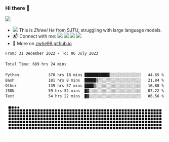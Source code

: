 ### Hi there 👋 

![](https://komarev.com/ghpvc/?username=zwhe99)
- <img src="https://media.giphy.com/media/mcsPU3SkKrYDdW3aAU/giphy.gif" width="20"> This is *Zhiwei He* from SJTU, struggling with large language models.
- :mailbox_with_mail: Connect with me: <a href = "mailto:hezw.tkcw@gmail.com"><img src="https://img.shields.io/badge/-hezw.tkcw@gmail.com-red?style=flat&logo=gmail&logoColor=white" target="_blank"></a> <a href = "mailto:zwhe.cs@sjtu.edu.cn"><img src="https://img.shields.io/badge/-zwhe.cs@sjtu.edu.cn-%23333?style=flat&logo=gmail&logoColor=white" target="_blank"></a> <a href = "https://twitter.com/zwhe99"><img src="https://img.shields.io/badge/-Twitter @zwhe99-%234a99e9?style=flat&logo=twitter&logoColor=white" target="_blank"></a> <a href = "https://www.zhihu.com/people/hbenmazi-8"><img src="https://img.shields.io/badge/-%E7%9F%A5%E4%B9%8E-%232f6be0" target="_blank"></a>
- :blue_book: More on [zwhe99.github.io](https://zwhe99.github.io/)
<!--START_SECTION:waka-->

```txt
From: 31 December 2022 - To: 06 July 2023

Total Time: 689 hrs 24 mins

Python             370 hrs 18 mins ███████████░░░░░░░░░░░░░░   44.65 %
Bash               181 hrs 8 mins  █████▒░░░░░░░░░░░░░░░░░░░   21.84 %
Other              139 hrs 57 mins ████▒░░░░░░░░░░░░░░░░░░░░   16.88 %
JSON               59 hrs 52 mins  █▓░░░░░░░░░░░░░░░░░░░░░░░   07.22 %
Text               54 hrs 22 mins  █▓░░░░░░░░░░░░░░░░░░░░░░░   06.56 %
```

<!--END_SECTION:waka-->
![](https://raw.githubusercontent.com/zwhe99/zwhe99/main/assets/github-contribution-grid-snake.svg)
